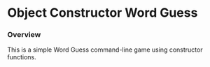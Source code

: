 # Object Constructor Word Guess

### Overview

This is a simple Word Guess command-line game using constructor functions.
